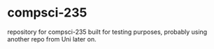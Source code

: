 # compsci-235
repository for compsci-235
built for testing purposes, probably using another repo from Uni later on.

